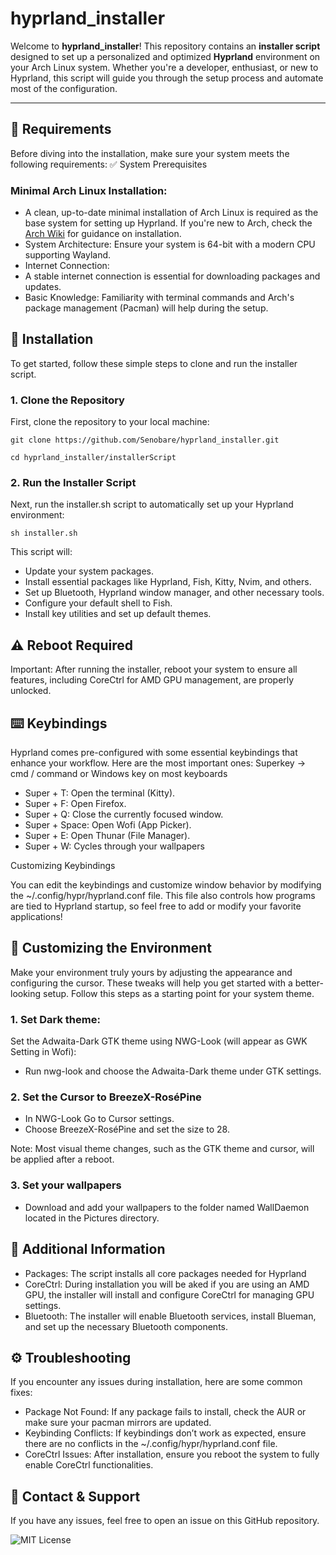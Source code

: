 # hyprland_installer

Welcome to **hyprland_installer**! This repository contains an **installer script** designed to set up a personalized and optimized **Hyprland** environment on your Arch Linux system. Whether you're a developer, enthusiast, or new to Hyprland, this script will guide you through the setup process and automate most of the configuration.

---

## 🌟 Requirements

Before diving into the installation, make sure your system meets the following requirements:
✅ System Prerequisites

### Minimal Arch Linux Installation:

  - A clean, up-to-date minimal installation of Arch Linux is required as the base system for setting up Hyprland. If you're new to Arch, check the [Arch Wiki](https://wiki.archlinux.org/title/Main_page) for guidance on installation.
  - System Architecture: Ensure your system is 64-bit with a modern CPU supporting Wayland.
  - Internet Connection:
  - A stable internet connection is essential for downloading packages and updates.
  - Basic Knowledge: Familiarity with terminal commands and Arch's package management (Pacman) will help during the setup.

## 🚀 Installation

To get started, follow these simple steps to clone and run the installer script.

### 1. Clone the Repository

First, clone the repository to your local machine:

```
git clone https://github.com/Senobare/hyprland_installer.git
```
```
cd hyprland_installer/installerScript
```

### 2. Run the Installer Script

Next, run the installer.sh script to automatically set up your Hyprland environment:

```
sh installer.sh
```

This script will:
- Update your system packages.
- Install essential packages like Hyprland, Fish, Kitty, Nvim, and others.
- Set up Bluetooth, Hyprland window manager, and other necessary tools.
- Configure your default shell to Fish.
- Install key utilities and set up default themes.

## ⚠️ Reboot Required

Important: After running the installer, reboot your system to ensure all features, including CoreCtrl for AMD GPU management, are properly unlocked.

## ⌨️ Keybindings

Hyprland comes pre-configured with some essential keybindings that enhance your workflow. Here are the most important ones:
Superkey -> cmd / command or Windows key on most keyboards

- Super + T: Open the terminal (Kitty).
- Super + F: Open Firefox.
- Super + Q: Close the currently focused window.
- Super + Space: Open Wofi (App Picker).
- Super + E: Open Thunar (File Manager).
- Super + W: Cycles through your wallpapers

Customizing Keybindings

You can edit the keybindings and customize window behavior by modifying the ~/.config/hypr/hyprland.conf file.
This file also controls how programs are tied to Hyprland startup, so feel free to add or modify your favorite applications!

## 🎨 Customizing the Environment

Make your environment truly yours by adjusting the appearance and configuring the cursor. These tweaks will help you get started with a better-looking setup.
Follow this steps as a starting point for your system theme. 

### 1. Set Dark theme:

Set the Adwaita-Dark GTK theme using NWG-Look (will appear as GWK Setting in Wofi):

  - Run nwg-look and choose the Adwaita-Dark theme under GTK settings.

### 2. Set the Cursor to BreezeX-RoséPine

  - In NWG-Look Go to Cursor settings.
  - Choose BreezeX-RoséPine and set the size to 28.

Note: Most visual theme changes, such as the GTK theme and cursor, will be applied after a reboot.

### 3. Set your wallpapers

  - Download and add your wallpapers to the folder named WallDaemon located in the Pictures directory.

## 🔧 Additional Information

  - Packages: The script installs all core packages needed for Hyprland
  - CoreCtrl: During installation you will be aked if you are using an AMD GPU, the installer will install and configure CoreCtrl for managing GPU settings.
  - Bluetooth: The installer will enable Bluetooth services, install Blueman, and set up the necessary Bluetooth components.

## ⚙️ Troubleshooting

If you encounter any issues during installation, here are some common fixes:

  - Package Not Found: If any package fails to install, check the AUR or make sure your pacman mirrors are updated.
  - Keybinding Conflicts: If keybindings don’t work as expected, ensure there are no conflicts in the ~/.config/hypr/hyprland.conf file.
  - CoreCtrl Issues: After installation, ensure you reboot the system to fully enable CoreCtrl functionalities.

## 💬 Contact & Support

If you have any issues, feel free to open an issue on this GitHub repository.

![MIT License](https://img.shields.io/badge/License-MIT-blue.svg)

